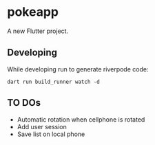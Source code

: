 # pokeapp

A new Flutter project.

## Developing

While developing run to generate riverpode code:

```
dart run build_runner watch -d
```


## TO DOs

- Automatic rotation when cellphone is rotated
- Add user session
- Save list on local phone